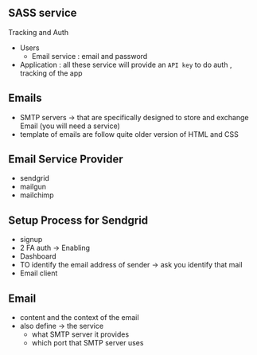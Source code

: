 ##  SASS service
Tracking and Auth 
* Users 
  * Email service : email and password
* Application : all these service will provide an `API key` to do auth , tracking of the app

## Emails
 * SMTP servers -> that are specifically designed to store and exchange Email (you will need a service)
 * template of emails are  follow quite older version of HTML and CSS

## Email Service Provider
* sendgrid
* mailgun
* mailchimp

## Setup Process for Sendgrid
* signup 
* 2 FA auth -> Enabling 
* Dashboard
* TO identify the email address of sender -> ask you identify that mail
* Email client 


## Email
* content and the context of the email
* also define -> the service
  * what SMTP server it provides
  * which port that SMTP server uses  




    







